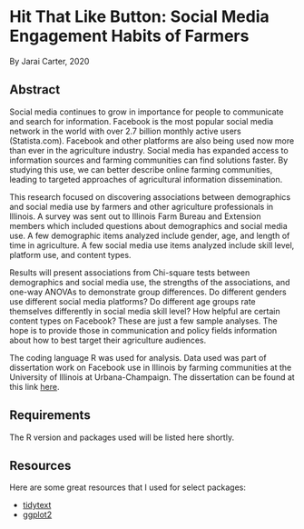 # Hit That Like Button: Social Media Engagement Habits of Farmers
By Jarai Carter, 2020  

## Abstract
Social media continues to grow in importance for people to communicate and search for information. Facebook is the most popular social media network in the world with over 2.7 billion monthly active users (Statista.com). Facebook and other platforms are also being used now more than ever in the agriculture industry. Social media has expanded access to information sources and farming communities can find solutions faster. By studying this use, we can better describe online farming communities, leading to targeted approaches of agricultural information dissemination.  

This research focused on discovering associations between demographics and social media use by farmers and other agriculture professionals in Illinois. A survey was sent out to Illinois Farm Bureau and Extension members which included questions about demographics and social media use. A few demographic items analyzed include gender, age, and length of time in agriculture. A few social media use items analyzed include skill level, platform use, and content types.  

Results will present associations from Chi-square tests between demographics and social media use, the strengths of the associations, and one-way ANOVAs to demonstrate group differences. Do different genders use different social media platforms? Do different age groups rate themselves differently in social media skill level? How helpful are certain content types on Facebook? These are just a few sample analyses. The hope is to provide those in communication and policy fields information about how to best target their agriculture audiences.  

The coding language R was used for analysis. Data used was part of dissertation work on Facebook use in Illinois by farming communities at the University of Illinois at Urbana-Champaign. The dissertation can be found at this link [here](http://hdl.handle.net/2142/105640).

## Requirements
The R version and packages used will be listed here shortly.  

## Resources
Here are some great resources that I used for select packages:  
- [tidytext](https://www.tidytextmining.com/)
- [ggplot2](http://www.cookbook-r.com/Graphs/)
